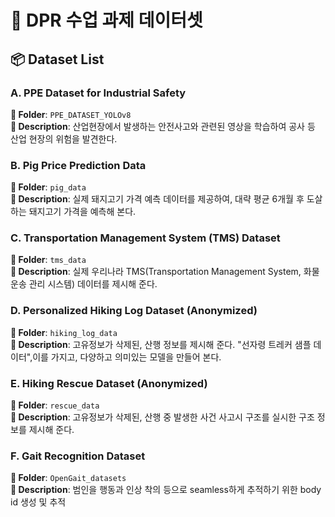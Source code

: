 # 🧠 DPR 수업 과제 데이터셋

## 📦 Dataset List

### A. PPE Dataset for Industrial Safety
**📁 Folder**: `PPE_DATASET_YOLOv8`  
**📌 Description**: 산업현장에서 발생하는 안전사고와 관련된 영상을 학습하여 공사 등 산업 현장의 위험을 발견한다. 

### B. Pig Price Prediction Data
**📁 Folder**: `pig_data`  
**📌 Description**: 실제 돼지고기 가격 예측 데이터를 제공하여, 대략 평균 6개월 후 도살하는 돼지고기 가격을 예측해 본다.

### C. Transportation Management System (TMS) Dataset
**📁 Folder**: `tms_data`  
**📌 Description**: 실제 우리나라 TMS(Transportation Management System, 화물 운송 관리 시스템) 데이터를 제시해 준다.

### D. Personalized Hiking Log Dataset (Anonymized)
**📁 Folder**: `hiking_log_data`  
**📌 Description**: 고유정보가 삭제된, 산행 정보를 제시해 준다. "선자령 트레커 샘플 데이터",이를 가지고, 다양하고 의미있는 모델을 만들어 본다.

### E. Hiking Rescue Dataset (Anonymized)
**📁 Folder**: `rescue_data`  
**📌 Description**: 고유정보가 삭제된, 산행 중 발생한 사건 사고시 구조를 실시한 구조 정보를 제시해 준다. 

### F. Gait Recognition Dataset
**📁 Folder**: `OpenGait_datasets`  
**📌 Description**: 범인을 행동과 인상 착의 등으로 seamless하게 추적하기 위한 body id 생성 및 추적
